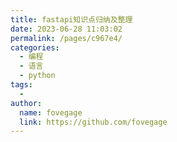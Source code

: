 ```yaml
---
title: fastapi知识点归纳及整理
date: 2023-06-28 11:03:02
permalink: /pages/c967e4/
categories:
  - 编程
  - 语言
  - python
tags:
  - 
author: 
  name: fovegage
  link: https://github.com/fovegage
---
```

